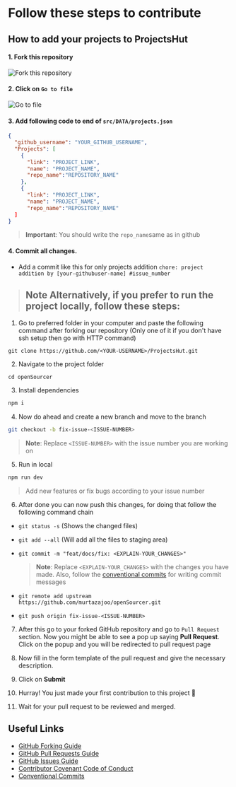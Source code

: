 # Follow these steps to contribute

## How to add your projects to ProjectsHut

#### 1. Fork this repository

![ Fork this repository](https://user-images.githubusercontent.com/88102392/226444075-7d7d28b5-8d88-459a-bb82-38a3f64aaf28.png)

#### 2. Click on `Go to file`

![Go to file](https://user-images.githubusercontent.com/88102392/226444608-12a2abb9-436c-4843-8893-49029cb4c033.png)

#### 3. Add following code to end of `src/DATA/projects.json`

```json
{
  "github_username": "YOUR_GITHUB_USERNAME",
  "Projects": [
    {
      "link": "PROJECT_LINK",
      "name": "PROJECT_NAME",
      "repo_name":"REPOSITORY_NAME"
    },
    {
      "link": "PROJECT_LINK",
      "name": "PROJECT_NAME",
      "repo_name":"REPOSITORY_NAME"
  ]
}
```

> **Important**: You should write the ``` repo_name ```same as in github


#### 4. Commit all changes.

- Add a commit like this for only projects addition `chore: project addition by [your-githubuser-name] #issue_number`

> ## **Note** Alternatively, if you prefer to run the project locally, follow these steps:

1.  Go to preferred folder in your computer and paste the following command after forking our repository (Only one of it if you don't have ssh setup then go with HTTP command)

```
git clone https://github.com/<YOUR-USERNAME>/ProjectsHut.git
```

2.  Navigate to the project folder

```
cd openSourcer
```

3.  Install dependencies

```bash
npm i
```


4.  Now do ahead and create a new branch and move to the branch

```bash
git checkout -b fix-issue-<ISSUE-NUMBER>
```

> **Note**: Replace `<ISSUE-NUMBER>` with the issue number you are working on

5.  Run in local

```bash
npm run dev
```

> Add new features or fix bugs according to your issue number

6.  After done you can now push this changes, for doing that follow the following command chain

- `git status -s` (Shows the changed files)
- `git add --all` (Will add all the files to staging area)
- `git commit -m "feat/docs/fix: <EXPLAIN-YOUR_CHANGES>"`

  > **Note**: Replace `<EXPLAIN-YOUR_CHANGES>` with the changes you have made. Also, follow the [conventional commits](https://www.conventionalcommits.org/en/v1.0.0/) for writing commit messages


- `git remote add upstream https://github.com/murtazajoo/openSourcer.git`
- `git push origin fix-issue-<ISSUE-NUMBER>`

7.  After this go to your forked GitHub repository and go to `Pull Request` section. Now you might be able to see a pop up saying **Pull Request**. Click on the popup and you will be redirected to pull request page

8.  Now fill in the form template of the pull request and give the necessary description.

9.  Click on **Submit**

10. Hurray! You just made your first contribution to this project 🎉

11. Wait for your pull request to be reviewed and merged.

## Useful Links

- [GitHub Forking Guide](https://docs.github.com/en/get-started/quickstart/fork-a-repo)
- [GitHub Pull Requests Guide](https://docs.github.com/en/pull-requests/collaborating-with-pull-requests/proposing-changes-to-your-work-with-pull-requests/about-pull-requests)
- [GitHub Issues Guide](https://docs.github.com/en/issues/tracking-your-work-with-issues/about-issues)
- [Contributor Covenant Code of Conduct](https://www.contributor-covenant.org/version/2/1/code_of_conduct/)
- [Conventional Commits](https://www.conventionalcommits.org/en/v1.0.0/)